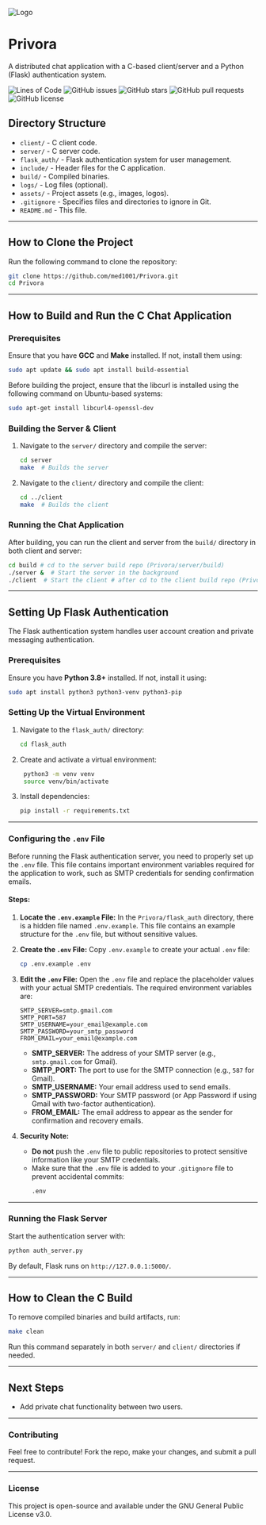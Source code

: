 ![Logo](assets/logo.png)

# Privora
A distributed chat application with a C-based client/server and a Python (Flask) authentication system.

![Lines of Code](https://img.shields.io/badge/lines_of_code-747-brightgreen)
![GitHub issues](https://img.shields.io/github/issues/med1001/Privora)
![GitHub stars](https://img.shields.io/github/stars/med1001/Privora)
![GitHub pull requests](https://img.shields.io/github/issues-pr/med1001/Privora)
![GitHub license](https://img.shields.io/github/license/med1001/Privora)

## **Directory Structure**
- `client/` - C client code.
- `server/` - C server code.
- `flask_auth/` - Flask authentication system for user management.
- `include/` - Header files for the C application.
- `build/` - Compiled binaries.
- `logs/` - Log files (optional).
- `assets/` - Project assets (e.g., images, logos).
- `.gitignore` - Specifies files and directories to ignore in Git.
- `README.md` - This file.

---

## **How to Clone the Project**

Run the following command to clone the repository:
```bash
git clone https://github.com/med1001/Privora.git
cd Privora
```

---

## **How to Build and Run the C Chat Application**

### **Prerequisites**
Ensure that you have **GCC** and **Make** installed. If not, install them using:
```bash
sudo apt update && sudo apt install build-essential
```
Before building the project, ensure that the libcurl is installed using the following command on Ubuntu-based systems:
```bash
sudo apt-get install libcurl4-openssl-dev
```

### **Building the Server & Client**
1. Navigate to the `server/` directory and compile the server:
   ```bash
   cd server
   make  # Builds the server
   ```
2. Navigate to the `client/` directory and compile the client:
   ```bash
   cd ../client
   make  # Builds the client
   ```

### **Running the Chat Application**
After building, you can run the client and server from the `build/` directory in both client and server:
```bash
cd build # cd to the server build repo (Privora/server/build)
./server &  # Start the server in the background
./client  # Start the client # after cd to the client build repo (Privora/client/build)
```

---

## **Setting Up Flask Authentication**
The Flask authentication system handles user account creation and private messaging authentication.

### **Prerequisites**
Ensure you have **Python 3.8+** installed. If not, install it using:
```bash
sudo apt install python3 python3-venv python3-pip
```

### **Setting Up the Virtual Environment**
1. Navigate to the `flask_auth/` directory:
   ```bash
   cd flask_auth
   ```
2. Create and activate a virtual environment:
   ```bash
    python3 -m venv venv
    source venv/bin/activate  
   ```
4. Install dependencies:
   ```bash
   pip install -r requirements.txt
   ```

---

### **Configuring the `.env` File**
Before running the Flask authentication server, you need to properly set up the `.env` file. This file contains important environment variables required for the application to work, such as SMTP credentials for sending confirmation emails.

#### Steps:

1. **Locate the `.env.example` File:**
   In the `Privora/flask_auth` directory, there is a hidden file named `.env.example`. This file contains an example structure for the `.env` file, but without sensitive values.

2. **Create the `.env` File:**
   Copy `.env.example` to create your actual `.env` file:
   ```bash
   cp .env.example .env
   ```

3. **Edit the `.env` File:**
   Open the `.env` file and replace the placeholder values with your actual SMTP credentials. The required environment variables are:

   ```plaintext
   SMTP_SERVER=smtp.gmail.com
   SMTP_PORT=587
   SMTP_USERNAME=your_email@example.com
   SMTP_PASSWORD=your_smtp_password
   FROM_EMAIL=your_email@example.com
   ```

   - **SMTP_SERVER:** The address of your SMTP server (e.g., `smtp.gmail.com` for Gmail).
   - **SMTP_PORT:** The port to use for the SMTP connection (e.g., `587` for Gmail).
   - **SMTP_USERNAME:** Your email address used to send emails.
   - **SMTP_PASSWORD:** Your SMTP password (or App Password if using Gmail with two-factor authentication).
   - **FROM_EMAIL:** The email address to appear as the sender for confirmation and recovery emails.

4. **Security Note:**
   - **Do not** push the `.env` file to public repositories to protect sensitive information like your SMTP credentials. 
   - Make sure that the `.env` file is added to your `.gitignore` file to prevent accidental commits:
     ```bash
     .env
     ```


---

### **Running the Flask Server**
Start the authentication server with:
```bash
python auth_server.py
```
By default, Flask runs on `http://127.0.0.1:5000/`.

---

## **How to Clean the C Build**
To remove compiled binaries and build artifacts, run:
```bash
make clean
```
Run this command separately in both `server/` and `client/` directories if needed.

---

## **Next Steps**
- Add private chat functionality between two users.

---

### **Contributing**
Feel free to contribute! Fork the repo, make your changes, and submit a pull request.

---

### **License**
This project is open-source and available under the GNU General Public License v3.0.

